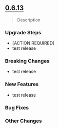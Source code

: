 ## [0.6.13](https://github.com/yiluhub/common-chart/compare/yilu-common-0.6.13...yilu-common-0.6.12) 

> Description

### Upgrade Steps
* [ACTION REQUIRED]
* test release

### Breaking Changes
* test release

### New Features
* test release
### Bug Fixes

### Other Changes

